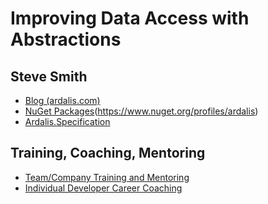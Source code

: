 # Improving Data Access with Abstractions

## Steve Smith

- [Blog (ardalis.com)](https://ardalis.com)
- [NuGet Packages](https://www.nuget.org/profiles/ardalis)(https://www.nuget.org/profiles/ardalis)
- [Ardalis.Specification](https://github.com/ardalis/specification)

## Training, Coaching, Mentoring

- [Team/Company Training and Mentoring](https://nimblepros.com)
- [Individual Developer Career Coaching](https://devbetter.com)
